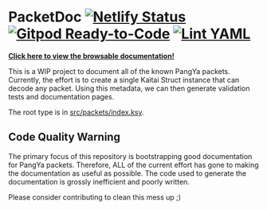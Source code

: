 # PacketDoc [![Netlify Status](https://api.netlify.com/api/v1/badges/f7e36de0-d78f-413c-af2f-61b6ab51700b/deploy-status)](https://app.netlify.com/sites/pangdox-packetdox/deploys) [![Gitpod Ready-to-Code](https://img.shields.io/badge/Gitpod-Ready--to--Code-blue?logo=gitpod)](https://gitpod.io/#https://github.com/pangbox/packetdoc) [![Lint YAML](https://github.com/pangbox/packetdoc/actions/workflows/yaml-lint.yml/badge.svg)](https://github.com/pangbox/packetdoc/actions/workflows/yaml-lint.yml)

**[Click here to view the browsable documentation!](https://packets.pangdox.com/)**

This is a WIP project to document all of the known PangYa packets. Currently,
the effort is to create a single Kaitai Struct instance that can decode any
packet. Using this metadata, we can then generate validation tests and
documentation pages.

The root type is in [src/packets/index.ksy](./src/packets/index.ksy).

## Code Quality Warning

The primary focus of this repository is bootstrapping good documentation for
PangYa packets. Therefore, ALL of the current effort has gone to making the
documentation as useful as possible. The code used to generate the
documentation is grossly inefficient and poorly written.

Please consider contributing to clean this mess up ;)
